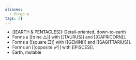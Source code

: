 ```yaml
---
aliases:
  - Virgo ♍︎
tags: []
---
```

- [[EARTH & PENTACLES]]: Detail-oriented, down-to-earth
- Forms a [[trine △]] with [[TAURUS]] and [[CAPRICORN]].
- Forms a [[square □]] with [[GEMINI]] and [[SAGITTARIUS]].
- Forms an [[opposite ☍]] with [[PISCES]].
- Earth, mutable